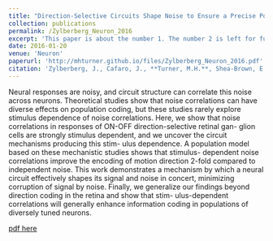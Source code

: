 ```yaml
---
title: "Direction-Selective Circuits Shape Noise to Ensure a Precise Population Code"
collection: publications
permalink: /Zylberberg_Neuron_2016
excerpt: 'This paper is about the number 1. The number 2 is left for future work.'
date: 2016-01-20
venue: 'Neuron'
paperurl: 'http://mhturner.github.io/files/Zylberberg_Neuron_2016.pdf'
citation: 'Zylberberg, J., Cafaro, J., **Turner, M.H.**, Shea-Brown, E., & Rieke, F. (2016). &quot;Direction-Selective Circuits Shape Noise to Ensure a Precise Population Code.&quot; <i>Neuron 1</i>. 89(369-383).'
---
```

Neural responses are noisy, and circuit structure
can correlate this noise across neurons. Theoretical
studies show that noise correlations can have
diverse effects on population coding, but these
studies rarely explore stimulus dependence of noise
correlations. Here, we show that noise correlations in
responses of ON-OFF direction-selective retinal gan-
glion cells are strongly stimulus dependent, and we
uncover the circuit mechanisms producing this stim-
ulus dependence. A population model based on
these mechanistic studies shows that stimulus-
dependent noise correlations improve the encoding
of motion direction 2-fold compared to independent
noise. This work demonstrates a mechanism by
which a neural circuit effectively shapes its signal
and noise in concert, minimizing corruption of signal
by noise. Finally, we generalize our findings beyond
direction coding in the retina and show that stim-
ulus-dependent correlations will generally enhance
information coding in populations of diversely tuned
neurons.

[pdf here](http://mhturner.github.io/files/Zylberberg_Neuron_2016.pdf)
